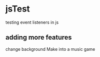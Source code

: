 # jsTest
testing event listeners in js

## adding more features
change background
Make into a music game
